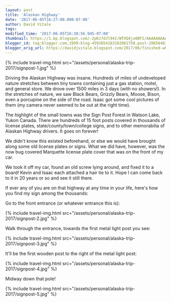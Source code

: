 ```yaml
---
layout: post
title: 'Alaskan Highway'
date: '2017-06-05T16:27:00.000-07:00'
author: David Vitale
tags: 
modified_time: '2017-06-05T16:38:56.945-07:00'
thumbnail: https://1.bp.blogspot.com/-2pKz7dJl94I/WTXQ4jx0BFI/AAAAAAAAAtQ/UvmvKMHpzGAJGKj5LzN8RKn7Vwuc_hrywCEw/s72-c/IMG_20170604_194754.jpg
blogger_id: tag:blogger.com,1999:blog-4593654183182061758.post-2865648359091400022
blogger_orig_url: https://davidjvitale.blogspot.com/2017/06/finished-whole-alaskan-highway.html
---
```


{% include travel-img.html src="/assets/personal/alaska-trip-2017/signpost-1.jpg" %}

Driving the Alaskan Highway was insane. Hundreds of miles of undeveloped nature stretches between tiny towns containing just a gas station, motel, and general store. We drove over 1500 miles in 3 days (with no showers!). In the stretches of nature, we saw Black Bears, Grizzly Bears, Moose, Bison, even a porcupine on the side of the road. Isaac got some cool pictures of them (my camera never seemed to be out at the right time).

The highlight of the small towns was the Sign Post Forest in Watson Lake, Yukon Canada. There are hundreds of 15 foot posts covered in thousands of license plates, state/county/town/college signs, and to other memorabilia of Alaskan Highway drivers. It goes on forever!

We didn't know this existed beforehand, or else we would have brought along some old license plates or signs. What we did have, however, was the now bug covered Marquette license plate cover that was on the front of my car.

We took it off my car, found an old screw lying around, and fixed it to a board! Kevin and Isaac each attached a hair tie to it. Hope I can come back to it in 20 years or so and see it still there.

If ever any of you are on that highway at any time in your life, here's how you find my sign among the thousands:

Go to the front entrance (or whatever entrance this is):

{% include travel-img.html src="/assets/personal/alaska-trip-2017/signpost-2.jpg" %}

Walk through the entrance, towards the first metal light post you see:

{% include travel-img.html src="/assets/personal/alaska-trip-2017/signpost-3.jpg" %}

It'll be the first wooden post to the right of the metal light post:

{% include travel-img.html src="/assets/personal/alaska-trip-2017/signpost-4.jpg" %}

Midway down that pole!

{% include travel-img.html src="/assets/personal/alaska-trip-2017/signpost-5.jpg" %}

